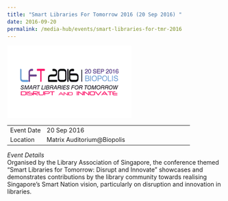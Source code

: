 ```yaml
---
title: "Smart Libraries For Tomorrow 2016 (20 Sep 2016) "
date: 2016-09-20
permalink: /media-hub/events/smart-libraries-for-tmr-2016
---
```

![Smart Libraries for tomorrow 2016](/images/media-hub/events/till-2020/smart-libraries-for-tomorrow-2016.png)

<table style="width:100%">
  <tr>
    <td style="width:20%">Event Date</td>	
    <td style="width:80%">20 Sep 2016</td>	
  </tr>
  <tr>
	<td>Location</td>
	<td>Matrix Auditorium@Biopolis</td>	
  </tr>
</table>

*Event Details*<br>
Organised by the Library Association of Singapore, the conference themed “Smart Libraries for Tomorrow: Disrupt and Innovate” showcases and demonstrates contributions by the library community towards realising Singapore’s Smart Nation vision, particularly on disruption and innovation in libraries.